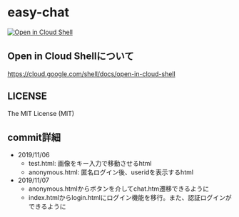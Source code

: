 # easy-chat
[![Open in Cloud Shell](http://gstatic.com/cloudssh/images/open-btn.svg)](https://console.cloud.google.com/cloudshell/editor?cloudshell_git_repo=https%3A%2F%2Fgithub.com%2Fkappa0923%2Feasy-chat.git)

## Open in Cloud Shellについて
https://cloud.google.com/shell/docs/open-in-cloud-shell

## LICENSE
The MIT License (MIT)

## commit詳細

- 2019/11/06
    - test.html: 画像をキー入力で移動させるhtml
    - anonymous.html: 匿名ログイン後、useridを表示するhtml
- 2019/11/07
    - anonymous.htmlからボタンを介してchat.htm遷移できるように
    - index.htmlからlogin.htmlにログイン機能を移行。また、認証ログインができるように

